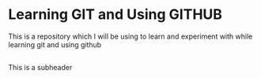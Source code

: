 # Learning GIT and Using GITHUB

This is a repository which I will be using to learn and experiment with while learning git and using github


##

This is a subheader